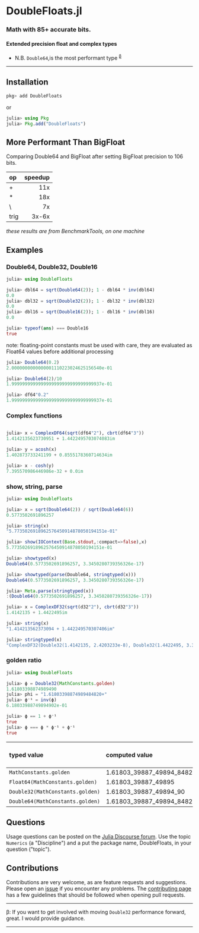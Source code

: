 # DoubleFloats.jl

### Math with 85+ accurate bits.
#### Extended precision float and complex types

- N.B. `Double64`,is the most performant type <sup>[β](#involvement)</sup>

----

## Installation

```julia
pkg> add DoubleFloats
```
or
```julia
julia> using Pkg
julia> Pkg.add("DoubleFloats")
```


## More Performant Than BigFloat

Comparing Double64 and BigFloat after setting BigFloat precision to 106 bits.

| op   | speedup |
|:-----|--------:|
| +    |     11x |
| *    |     18x |
| \    |      7x |
| trig |   3x-6x |
 _these results are from BenchmarkTools, on one machine_


## Examples

### Double64, Double32, Double16
```julia
julia> using DoubleFloats

julia> dbl64 = sqrt(Double64(2)); 1 - dbl64 * inv(dbl64)
0.0
julia> dbl32 = sqrt(Double32(2)); 1 - dbl32 * inv(dbl32)
0.0
julia> dbl16 = sqrt(Double16(2)); 1 - dbl16 * inv(dbl16)
0.0

julia> typeof(ans) === Double16
true
```
note: floating-point constants must be used with care,
they are evaluated as Float64 values before additional processing
```julia
julia> Double64(0.2)
2.0000000000000001110223024625156540e-01

julia> Double64(2)/10
1.9999999999999999999999999999999937e-01

julia> df64"0.2"
1.9999999999999999999999999999999937e-01
```

### Complex functions
```julia

julia> x = ComplexDF64(sqrt(df64"2"), cbrt(df64"3"))
1.4142135623730951 + 1.4422495703074083im

julia> y = acosh(x)
1.402873733241199 + 0.8555178360714634im

julia> x - cosh(y)
7.395570986446986e-32 + 0.0im
```
### show, string, parse
```julia
julia> using DoubleFloats

julia> x = sqrt(Double64(2)) / sqrt(Double64(6))
0.5773502691896257

julia> string(x)
"5.7735026918962576450914878050194151e-01"

julia> show(IOContext(Base.stdout,:compact=>false),x)
5.7735026918962576450914878050194151e-01

julia> showtyped(x)
Double64(0.5773502691896257, 3.3450280739356326e-17)

julia> showtyped(parse(Double64, stringtyped(x)))
Double64(0.5773502691896257, 3.3450280739356326e-17)

julia> Meta.parse(stringtyped(x))
:(Double64(0.5773502691896257, 3.3450280739356326e-17))

julia> x = ComplexDF32(sqrt(d32"2"), cbrt(d32"3"))
1.4142135 + 1.4422495im

julia> string(x)
"1.414213562373094 + 1.442249570307406im"

julia> stringtyped(x)
"ComplexDF32(Double32(1.4142135, 2.4203233e-8), Double32(1.4422495, 3.3793125e-8))"
```

### golden ratio
```julia
julia> using DoubleFloats

julia> ϕ = Double32(MathConstants.golden)
1.61803398874989490
julia> phi = "1.61803398874989484820+"
julia> ϕ⁻¹ = inv(ϕ)
6.18033988749894902e-01

julia> ϕ == 1 + ϕ⁻¹
true
julia> ϕ === ϕ * ϕ⁻¹ + ϕ⁻¹
true
```

| typed value                      | computed value                   | ~abs(golden - computed) |
|:---------------------------------|:---------------------------------|:-----------------------:|
| `MathConstants.golden`           | 1.61803_39887_49894_84820_45868+ |           0.0           |
| `Float64(MathConstants.golden)`  | 1.61803_39887_49895              |         1.5e-16         |
| `Double32(MathConstants.golden)` | 1.61803_39887_49894_90           |         5.2e-17         |
| `Double64(MathConstants.golden)` | 1.61803_39887_49894_84820_45868_34365_6354 |         2.7e-33         |



## Questions

Usage questions can be posted on the [Julia Discourse forum](https://discourse.julialang.org/tags/doublefloats).  Use the topic `Numerics` (a "Discipline") and a put the package name, DoubleFloats, in your question ("topic").

## Contributions

Contributions are very welcome, as are feature requests and suggestions. Please open an [issue](https://github.com/JuliaMath/DoubleFloats.jl/issues) if you encounter any problems. The [contributing page](https://juliamath.github.io/DoubleFloats.jl/latest/man/contributing/) has a few guidelines that should be followed when opening pull requests.

----

<a name="involvement">β</a>: If you want to get involved with moving `Double32` performance forward, great. I would provide guidance.

----


